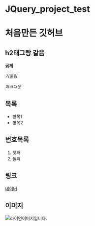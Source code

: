 # JQuery_project_test

# 처음만든 깃허브  

## h2태그랑 같음

**굵게**

*기울임*

_마크다운_

## 목록
- 항목1
- 항목2

## 번호목록
1. 첫째
2. 둘쨰

## 링크
[네이버](https://www.naver.com/)

## 이미지
![라이언이미지입니다.](https://w.ryanyang.kr/images/d/d9/%EC%9C%A0%ED%98%B9%ED%95%98%EB%8A%94_%EB%9D%BC%EC%9D%B4%EC%96%B8.png)
